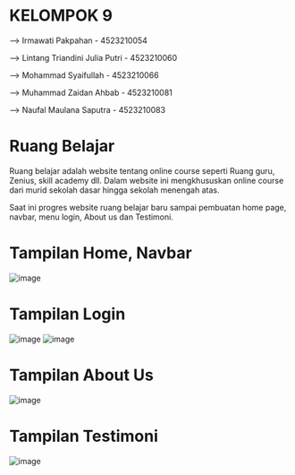 
# KELOMPOK 9

--> Irmawati Pakpahan - 4523210054

--> Lintang Triandini Julia Putri - 4523210060

--> Mohammad Syaifullah - 4523210066

--> Muhammad Zaidan Ahbab - 4523210081

--> Naufal Maulana Saputra - 4523210083


# Ruang Belajar
Ruang belajar adalah website tentang online course seperti Ruang guru, Zenius, skill academy dll. 
Dalam website ini mengkhususkan online course dari murid sekolah dasar hingga sekolah menengah atas.

Saat ini progres website ruang belajar baru sampai pembuatan home page, navbar, menu login, About us dan Testimoni.

# Tampilan Home, Navbar
![image](https://github.com/user-attachments/assets/86b69121-c8aa-4523-814c-749f9e3819f6)

# Tampilan Login 
![image](https://github.com/user-attachments/assets/22b29ee7-ed9b-4949-9a5d-b5545ca74281)
![image](https://github.com/user-attachments/assets/38bd6143-f5f1-4164-8cd4-05b883283efa)

# Tampilan About Us
![image](https://github.com/user-attachments/assets/2eb7de4b-6615-4121-91c2-722b7894e73f)

# Tampilan Testimoni
![image](https://github.com/user-attachments/assets/343481a3-abdd-40e9-9efb-42a4c955a794)
